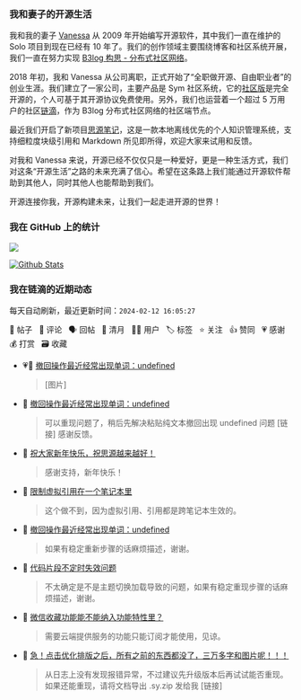 ### 我和妻子的开源生活

我和我的妻子 [Vanessa](https://github.com/Vanessa219) 从 2009 年开始编写开源软件，其中我们一直在维护的 Solo 项目到现在已经有 10 年了。我们的创作领域主要围绕博客和社区系统开展，我们一直在努力实现 [B3log 构思 - 分布式社区网络](https://ld246.com/article/1546941897596)。

2018 年初，我和 Vanessa 从公司离职，正式开始了“全职做开源、自由职业者”的创业生涯。我们建立了一家公司，主要产品是 Sym 社区系统，它的[社区版](https://github.com/88250/symphony)是完全开源的，个人可基于其开源协议免费使用。另外，我们也运营着一个超过 5 万用户的社区[链滴](https://ld246.com)，作为 B3log 分布式社区网络的社区端节点。

最近我们开启了新项目[思源笔记](https://github.com/siyuan-note/siyuan)，这是一款本地离线优先的个人知识管理系统，支持细粒度块级引用和 Markdown 所见即所得，欢迎大家来试用和反馈。

对我和 Vanessa 来说，开源已经不仅仅只是一种爱好，更是一种生活方式，我们对这条“开源生活”之路的未来充满了信心。希望在这条路上我们能通过开源软件帮助到其他人，同时其他人也能帮助到我们。

开源连接你我，开源构建未来，让我们一起走进开源的世界！

### 我在 GitHub 上的统计

<a title="Hits" target="_blank" href="https://github.com/88250/88250"><img src="https://hits.b3log.org/88250/88250.svg"></a>

[![Github Stats](https://github-readme-stats.vercel.app/api?username=88250&theme=tokyonight&show_icons=true)](https://github.com/88250)

<!--events start -->

### 我在链滴的近期动态

每天自动刷新，最近更新时间：`2024-02-12 16:05:27`

📝 帖子 &nbsp; 💬 评论 &nbsp; 🗣 回帖 &nbsp; 🌙 清月 &nbsp; 👨‍💻 用户 &nbsp; 🏷️ 标签 &nbsp; ⭐️ 关注 &nbsp; 👍 赞同 &nbsp; 💗 感谢 &nbsp; 💰 打赏 &nbsp; 🗃 收藏

* 💗📝 [撤回操作最近经常出现单词：undefined](https://ld246.com/article/1707705418654)

  > [图片]
* 💬 [撤回操作最近经常出现单词：undefined](https://ld246.com/article/1707705418654/comment/1707708850454#comments)

  > 可以重现问题了，稍后先解决粘贴纯文本撤回出现 undefined 问题 [链接] 感谢反馈。
* 💬 [祝大家新年快乐，祝思源越来越好！](https://ld246.com/article/1707632134415/comment/1707708637242#comments)

  > 感谢支持，新年快乐！
* 💬 [限制虚拟引用在一个笔记本里](https://ld246.com/article/1707671622424/comment/1707707540045#comments)

  > 这个做不到，因为虚拟引用、引用都是跨笔记本生效的。
* 💬 [撤回操作最近经常出现单词：undefined](https://ld246.com/article/1707705418654/comment/1707707499022#comments)

  > 如果有稳定重新步骤的话麻烦描述，谢谢。
* 💬 [代码片段不定时失效问题](https://ld246.com/article/1707698330534/comment/1707707479087#comments)

  > 不太确定是不是主题切换加载导致的问题，如果有稳定重现步骤的话麻烦描述，谢谢。
* 💬 [微信收藏功能能不能纳入功能特性里？](https://ld246.com/article/1707701943902/comment/1707707407507#comments)

  > 需要云端提供服务的功能只能订阅才能使用，见谅。
* 💬 [急！点击优化排版之后，所有之前的东西都没了，三万多字和图片呢！！！](https://ld246.com/article/1707647076145/comment/1707704126000#comments)

  > 从日志上没有发现报错异常，不过建议先升级版本后再试试能否重现。 如果还能重现，请将文档导出 .sy.zip 发给我 [链接]


<!--events end -->
